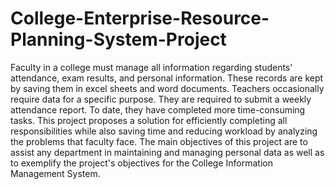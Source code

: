 # College-Enterprise-Resource-Planning-System-Project


Faculty in a college must manage all information regarding students' attendance, exam results, and personal information. These records are kept by saving them in excel sheets and word documents. Teachers occasionally require data for a specific purpose. They are required to submit a weekly attendance report. To date, they have completed more time-consuming tasks. This project proposes a solution for efficiently completing all responsibilities while also saving time and reducing workload by analyzing the problems that faculty face. The main objectives of this project are to assist any department in maintaining and managing personal data as well as to exemplify the project's objectives for the College Information Management System. 
